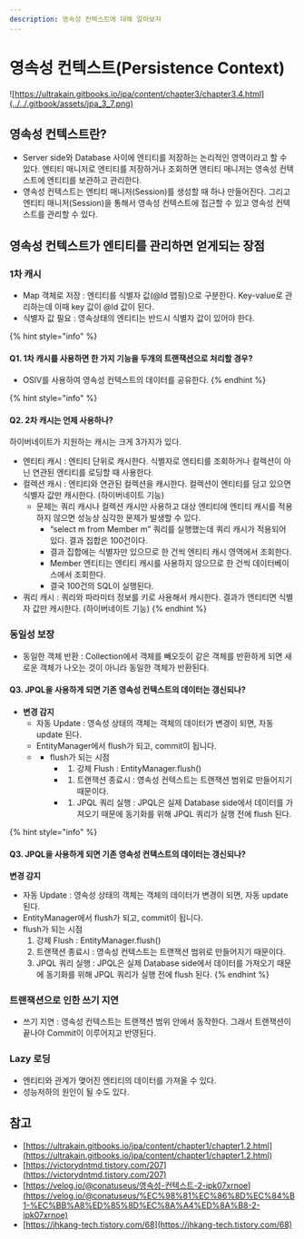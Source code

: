 ```yaml
---
description: 영속성 컨텍스트에 대해 알아보자
---
```


# 영속성 컨텍스트\(Persistence Context\)

![https://ultrakain.gitbooks.io/jpa/content/chapter3/chapter3.4.html](../../.gitbook/assets/jpa_3_7.png)

## 영속성 컨텍스트란?

* Server side와 Database 사이에 엔티티를 저장하는 논리적인 영역이라고 할 수 있다. 엔티티 매니저로 엔티티를 저장하거나 조회하면 엔티티 매니저는 영속성 컨텍스트에 엔티티를 보관하고 관리한다.
* 영속성 컨텍스트는 엔티티 매니저\(Session\)를 생성할 때 하나 만들어진다. 그리고 엔티티 매니저\(Session\)을 통해서 영속성 컨텍스트에 접근할 수 있고 영속성 컨텍스트를 관리할 수 있다.

## **영속성 컨텍스트가 엔티티를 관리하면 얻게되는 장점**

### **1차 캐시**

* Map 객체로 저장 : 엔티티를 식별자 값\(@Id 맵핑\)으로 구분한다. Key-value로 관리하는데 이때 key 값이 @Id 값이 된다.
* 식별자 값 필요 : 영속상태의 엔티티는 반드시 식별자 값이 있어야 한다.

{% hint style="info" %}
#### Q1. 1차 캐시를 사용하면 한 가지 기능을 두개의 트랜잭션으로 처리할 경우?

* OSIV를 사용하여 영속성 컨텍스트의 데이터를 공유한다.
{% endhint %}

{% hint style="info" %}
#### Q2. 2차 캐시는 언제 사용하나?

하이버네이트가 지원하는 캐시는 크게 3가지가 있다.

* 엔티티 캐시 : 엔티티 단위로 캐시한다. 식별자로 엔티티를 조회하거나 컬렉션이 아닌 연관된 엔티티를 로딩할 때 사용한다.
* 컬렉션 캐시 : 엔티티와 연관된 컬렉션을 캐시한다. 컬렉션이 엔티티를 담고 있으면 식별자 값만 캐시한다. \(하이버네이트 기능\)
  * 문제는 쿼리 캐시나 컬렉션 캐시만 사용하고 대상 엔티티에 엔티티 캐시를 적용하지 않으면 성능상 심각한 문제가 발생할 수 있다.
    * “select m from Member m” 쿼리를 실행했는데 쿼리 캐시가 적용되어 있다. 결과 집합은 100건이다.
    * 결과 집합에는 식별자만 있으므로 한 건씩 엔티티 캐시 영역에서 조회한다.
    * Member 엔티티는 엔티티 캐시를 사용하지 않으므로 한 건씩 데이터베이스에서 조회한다.
    * 결국 100건의 SQL이 실행된다.
* 쿼리 캐시 : 쿼리와 파라미터 정보를 키로 사용해서 캐시한다. 결과가 엔티티면 식별자 값만 캐시한다. \(하이버네이트 기능\)
{% endhint %}

### **동일성 보장**

* 동일한 객체 반환 : Collection에서 객체를 빼오듯이 같은 객체를 반환하게 되면 새로운 객체가 나오는 것이 아니라 동일한 객체가 반환된다.

#### Q3. JPQL을 사용하게 되면 기존 영속성 컨텍스트의 데이터는 갱신되나?

* **변경 감지**
  * 자동 Update : 영속성 상태의 객체는 객체의 데이터가 변경이 되면, 자동 update 된다.
  * EntityManager에서 flush가 되고, commit이 됩니다.
  * * flush가 되는 시점
      * 1. 강제 Flush : EntityManager.flush\(\)
      * 1. 트랜잭션 종료시 : 영속성 컨텍스트는 트랜잭션 범위로 만들어지기 때문이다.
      * 1. JPQL 쿼리 실행 : JPQL은 실제 Database side에서 데이터를 가져오기 때문에 동기화를 위해 JPQL 쿼리가 실행 전에 flush 된다.

{% hint style="info" %}
#### Q3. JPQL을 사용하게 되면 기존 영속성 컨텍스트의 데이터는 갱신되나?

**변경 감지**

* 자동 Update : 영속성 상태의 객체는 객체의 데이터가 변경이 되면, 자동 update 된다.
* EntityManager에서 flush가 되고, commit이 됩니다.
* flush가 되는 시점
  1. 강제 Flush : EntityManager.flush\(\)
  2. 트랜잭션 종료시 : 영속성 컨텍스트는 트랜잭션 범위로 만들어지기 때문이다.
  3. JPQL 쿼리 실행 : JPQL은 실제 Database side에서 데이터를 가져오기 때문에 동기화를 위해 JPQL 쿼리가 실행 전에 flush 된다.
{% endhint %}

### **트랜잭션으로 인한 쓰기 지연**

* 쓰기 지연 : 영속성 컨텍스트는 트랜잭션 범위 안에서 동작한다. 그래서 트랜잭션이 끝나야 Commit이 이루어지고 반영된다.

### **Lazy 로딩**

* 엔티티와 관계가 맺어진 엔티티의 데이터를 가져올 수 있다.
* 성능저하의 원인이 될 수도 있다.

## 참고

* [https://ultrakain.gitbooks.io/jpa/content/chapter1/chapter1.2.html](https://ultrakain.gitbooks.io/jpa/content/chapter1/chapter1.2.html)
* [https://victorydntmd.tistory.com/207](https://victorydntmd.tistory.com/207)
* [https://velog.io/@conatuseus/영속성-컨텍스트-2-ipk07xrnoe](https://velog.io/@conatuseus/%EC%98%81%EC%86%8D%EC%84%B1-%EC%BB%A8%ED%85%8D%EC%8A%A4%ED%8A%B8-2-ipk07xrnoe)
* [https://jhkang-tech.tistory.com/68](https://jhkang-tech.tistory.com/68)

